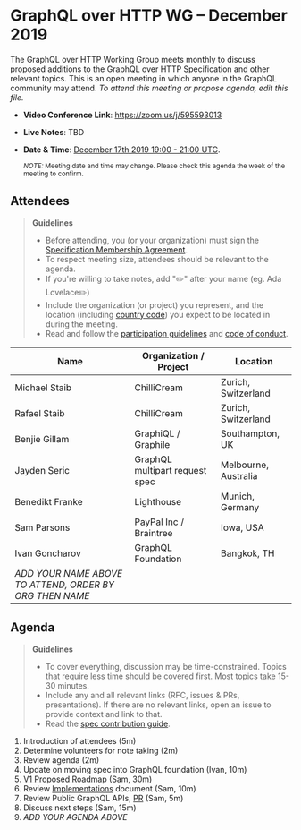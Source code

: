 # GraphQL over HTTP WG – December 2019

The GraphQL over HTTP Working Group meets monthly to discuss proposed additions
to the GraphQL over HTTP Specification and other relevant topics.
This is an open meeting in which anyone in the GraphQL community may attend.
*To attend this meeting or propose agenda, edit this file.*

- **Video Conference Link**: https://zoom.us/j/595593013
- **Live Notes**: TBD
- **Date & Time**: [December 17th 2019 19:00 - 21:00 UTC](https://www.timeanddate.com/worldclock/meetingdetails.html?year=2019&month=12&day=17&hour=19&min=0&sec=0&p1=224&p2=179&p3=136&p4=37&p5=239&p6=101&p7=152).

  <small>*NOTE:* Meeting date and time may change. Please check this agenda the week of the meeting to confirm.</small>

## Attendees

> **Guidelines**
> - Before attending, you (or your organization) must sign the [Specification Membership Agreement](https://github.com/graphql/foundation).
> - To respect meeting size, attendees should be relevant to the agenda.
> - If you're willing to take notes, add "✏️" after your name (eg. Ada Lovelace✏️)
> - Include the organization (or project) you represent, and the location (including [country code](https://en.wikipedia.org/wiki/List_of_ISO_3166_country_codes#Current_ISO_3166_country_codes)) you expect to be located in during the meeting.
> - Read and follow the [participation guidelines](https://github.com/graphql/graphql-wg#participation-guidelines) and [code of conduct](https://github.com/graphql/foundation/blob/master/CODE-OF-CONDUCT.md).

| Name                     | Organization / Project         | Location
| ------------------------ | ------------------------------ | ---------
| Michael Staib            | ChilliCream                    | Zurich, Switzerland
| Rafael Staib             | ChilliCream                    | Zurich, Switzerland
| Benjie Gillam            | GraphiQL / Graphile            | Southampton, UK
| Jayden Seric             | GraphQL multipart request spec | Melbourne, Australia
| Benedikt Franke          | Lighthouse                     | Munich, Germany
| Sam Parsons              | PayPal Inc / Braintree         | Iowa, USA
| Ivan Goncharov           | GraphQL Foundation             | Bangkok, TH
| *ADD YOUR NAME ABOVE TO ATTEND, ORDER BY ORG THEN NAME*

## Agenda

> **Guidelines**
> - To cover everything, discussion may be time-constrained. Topics that require less time should be covered first. Most topics take 15-30 minutes.
> - Include any and all relevant links (RFC, issues & PRs, presentations). If there are no relevant links, open an issue to provide context and link to that.
> - Read the [spec contribution guide](https://github.com/graphql/graphql-spec/blob/master/CONTRIBUTING.md).

<!--

Example agenda item:

1. Discuss moving the subscriptions proposal to stage 2 (30m, Lee)
   - [Subscriptions RFC](link.to/the-relevant/pr-or-issue-or-doc)
   - [GraphQL.js PR](github.link/to/the/project/pr)
   - [Another Relevant Link](youre.getting/the-idea.now)

-->

1. Introduction of attendees (5m)
1. Determine volunteers for note taking (2m)
1. Review agenda (2m)
1. Update on moving spec into GraphQL foundation (Ivan, 10m)
1. [V1 Proposed Roadmap](https://github.com/APIs-guru/graphql-over-http/pull/45) (Sam, 30m)
1. Review [Implementations](../implementations.md) document (Sam, 10m)
1. Review Public GraphQL APIs, [PR](https://github.com/APIs-guru/graphql-over-http/pull/44) (Sam, 5m)
1. Discuss next steps (Sam, 15m)
1. *ADD YOUR AGENDA ABOVE*

